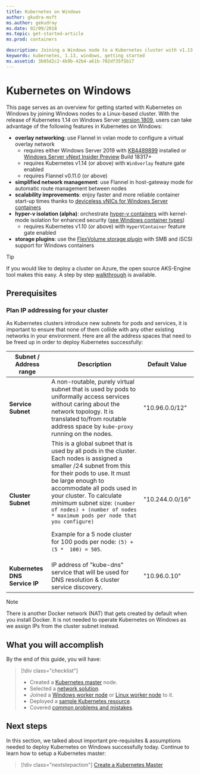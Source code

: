 ```yaml
---
title: Kubernetes on Windows 
author: gkudra-msft
ms.author: gekudray
ms.date: 02/09/2018
ms.topic: get-started-article
ms.prod: containers

description: Joining a Windows node to a Kubernetes cluster with v1.13.
keywords: kubernetes, 1.13, windows, getting started
ms.assetid: 3b05d2c2-4b9b-42b4-a61b-702df35f5b17
---
```


# Kubernetes on Windows #
This page serves as an overview for getting started with Kubernetes on Windows by joining Windows nodes to a Linux-based cluster. With the release of Kubernetes 1.14 on Windows Server [version 1809](https://docs.microsoft.com/en-us/windows-server/get-started/whats-new-in-windows-server-1809#container-networking-with-kubernetes), users can take advantage of the following features in Kubernetes on Windows:

  - **overlay networking**: use Flannel in vxlan mode to configure a virtual overlay network
    - requires either Windows Server 2019 with [KB4489899](https://support.microsoft.com/en-us/help/4489899) installed or [Windows Server vNext Insider Preview](https://blogs.windows.com/windowsexperience/tag/windows-insider-program/) Build 18317+
    - requires Kubernetes v1.14 (or above) with `WinOverlay` feature gate enabled
    - requires Flannel v0.11.0 (or above)
  - **simplified network management**: use Flannel in host-gateway mode for automatic route management between nodes
  - **scalability improvements**: enjoy faster and more reliable container start-up times thanks to [deviceless vNICs for Windows Server containers](https://blogs.technet.microsoft.com/networking/2018/04/27/network-start-up-and-performance-improvements-in-windows-10-spring-creators-update-and-windows-server-version-1803/)
  - **hyper-v isolation (alpha)**: orchestrate [hyper-v containers](https://kubernetes.io/docs/getting-started-guides/windows/#hyper-v-containers) with kernel-mode isolation for enhanced security ([see Windows container types](https://docs.microsoft.com/en-us/virtualization/windowscontainers/about/#windows-container-types))
    - requires Kubernetes v1.10 (or above) with `HyperVContainer` feature gate enabled
  - **storage plugins**:  use the [FlexVolume storage plugin](https://github.com/Microsoft/K8s-Storage-Plugins) with SMB and iSCSI support for Windows containers

> [!TIP] 
> If you would like to deploy a cluster on Azure, the open source AKS-Engine tool makes this easy. A step by step [walkthrough](https://github.com/Azure/aks-engine/blob/master/docs/topics/windows.md) is available.

## Prerequisites ##

### Plan IP addressing for your cluster ###
<a name="definitions"></a>
As Kubernetes clusters introduce new subnets for pods and services, it is important to ensure that none of them collide with any other existing networks in your environment. Here are all the address spaces that need to be freed up in order to deploy Kubernetes successfully:

| Subnet / Address range | Description | Default Value |
| --------- | ------------- | ------------- |
| <a name="service-subnet-def"></a>**Service Subnet** | A non-routable, purely virtual subnet that is used by pods to uniformally access services without caring about the network topology. It is translated to/from routable address space by `kube-proxy` running on the nodes. | "10.96.0.0/12" |
| <a name="cluster-subnet-def"></a>**Cluster Subnet** |  This is a global subnet that is used by all pods in the cluster. Each nodes is assigned a smaller /24 subnet from this for their pods to use. It must be large enough to accommodate all pods used in your cluster. To calculate *minimum* subnet size: `(number of nodes) + (number of nodes * maximum pods per node that you configure)` <p/>Example for a 5 node cluster for 100 pods per node: `(5) + (5 *  100) = 505`.  | "10.244.0.0/16" |
| **Kubernetes DNS Service IP** | IP address of "kube-dns" service that will be used for DNS resolution & cluster service discovery. | "10.96.0.10" |
> [!NOTE]
> There is another Docker network (NAT) that gets created by default when you install Docker. It is not needed to operate Kubernetes on Windows as we assign IPs from the cluster subnet instead.



## What you will accomplish ##

By the end of this guide, you will have:

> [!div class="checklist"]
> * Created a [Kubernetes master](./creating-a-linux-master.md) node.  
> * Selected a [network solution](./network-topologies.md).  
> * Joined a [Windows worker node](./joining-windows-workers.md) or [Linux worker node](./joining-linux-workers.md) to it.  
> * Deployed a [sample Kubernetes resource](./deploying-resources.md).  
> * Covered [common problems and mistakes](./common-problems.md).

## Next steps ##
In this section, we talked about important pre-requisites & assumptions needed to deploy Kubernetes on Windows successfully today. Continue to learn how to setup a Kubernetes master:

> [!div class="nextstepaction"]
> [Create a Kubernetes Master](./creating-a-linux-master.md)